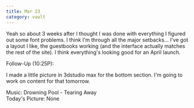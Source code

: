 ```yaml
---
title: Mar 23
category: vault
---
```


Yeah so about 3 weeks after I thought I was done with everything I figured out
some font problems. I think I'm through all the major setbacks... I've got a
layout I like, the guestbooks working (and the interface actually matches the
rest of the site). I think everything's looking good for an April launch.

Follow-Up (10:25P):

I made a little picture in 3dstudio max for the bottom section. I'm going to
work on content for that tomorrow.

Music: Drowning Pool - Tearing Away  
Today's Picture: None
